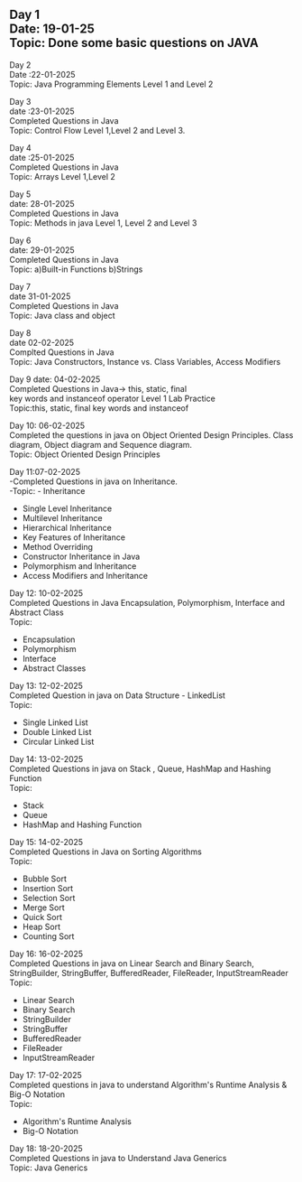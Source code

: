 Day 1  
Date: 19-01-25  
Topic: Done some basic questions on JAVA  
-----------------------------------------------------------------------------
Day 2  
Date :22-01-2025  
Topic: Java Programming Elements Level 1 and Level 2  

Day 3  
date :23-01-2025  
Completed Questions in Java  
Topic: Control Flow Level 1,Level 2 and Level 3.  

Day 4  
date :25-01-2025  
Completed Questions in Java  
Topic: Arrays Level 1,Level 2  

Day 5  
date: 28-01-2025  
Completed Questions in Java  
Topic: Methods in java Level 1, Level 2 and Level 3  

Day 6  
date: 29-01-2025  
Completed Questions in Java  
Topic: a)Built-in Functions b)Strings  

Day 7  
date 31-01-2025  
Completed Questions in Java  
Topic: Java class and object  

Day 8  
date 02-02-2025  
Complted Questions in Java  
Topic: Java Constructors, Instance vs. Class Variables, Access Modifiers  

Day 9 date: 04-02-2025   
Completed Questions in Java-> this, static, final   
key words and instanceof operator Level 1 Lab Practice  
Topic:this, static, final key words and instanceof  

Day 10: 06-02-2025  
Completed the questions in java on Object Oriented Design Principles. Class diagram, Object diagram and Sequence diagram.  
Topic: Object Oriented Design Principles  

Day 11:07-02-2025  
-Completed Questions in java on Inheritance.  
-Topic: - Inheritance
- Single Level Inheritance
- Multilevel Inheritance
- Hierarchical Inheritance
- Key Features of Inheritance
- Method Overriding
- Constructor Inheritance in Java
- Polymorphism and Inheritance
- Access Modifiers and Inheritance

Day 12: 10-02-2025  
Completed Questions in Java Encapsulation, Polymorphism, Interface and Abstract Class  
Topic:  
- Encapsulation
- Polymorphism 
- Interface
- Abstract Classes

Day 13: 12-02-2025  
Completed Question in java on Data Structure - LinkedList  
Topic:  
- Single Linked List
- Double Linked List
- Circular Linked List

Day 14: 13-02-2025  
Completed Questions in java on Stack , Queue, HashMap and Hashing Function  
Topic:  
- Stack
- Queue
- HashMap and Hashing Function  

Day 15: 14-02-2025  
Completed Questions in Java on Sorting Algorithms  
Topic:  
- Bubble Sort
- Insertion Sort
- Selection Sort
- Merge Sort
- Quick Sort
- Heap Sort
- Counting Sort

Day 16: 16-02-2025  
Completed Questions in java on Linear Search and Binary Search, StringBuilder, StringBuffer, BufferedReader, FileReader, InputStreamReader  
Topic:  
- Linear Search
- Binary Search
- StringBuilder
- StringBuffer
- BufferedReader
- FileReader
- InputStreamReader

Day 17: 17-02-2025  
Completed questions in java to understand Algorithm's Runtime Analysis & Big-O Notation  
Topic:  
- Algorithm's Runtime Analysis
- Big-O Notation

Day 18: 18-20-2025  
Completed Questions in java to Understand Java Generics  
Topic: Java Generics  

